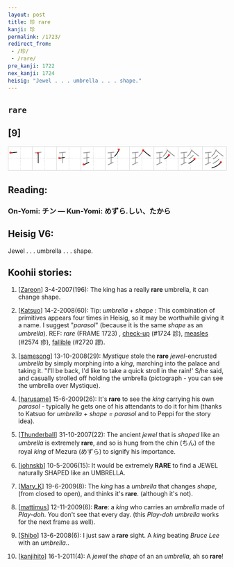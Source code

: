 ```yaml
---
layout: post
title: 珍 rare
kanji: 珍
permalink: /1723/
redirect_from:
 - /珍/
 - /rare/
pre_kanji: 1722
nex_kanji: 1724
heisig: "Jewel . . . umbrella . . . shape."
---
```


## `rare`

## [9]

<div class="stroke"><img src="../images/E78F8D.png" /></div>

## Reading:

### On-Yomi: チン &mdash; Kun-Yomi: めずら.しい、たから

## Heisig V6:

Jewel . . . umbrella . . . shape.

## Koohii stories:

1) [<a href="http://kanji.koohii.com/profile/Zareon">Zareon</a>] 3-4-2007(196): The king has a really<strong> rare</strong> umbrella, it can change shape.

2) [<a href="http://kanji.koohii.com/profile/Katsuo">Katsuo</a>] 14-2-2008(60): Tip: <em>umbrella</em> + <em>shape</em> : This combination of primitives appears four times in Heisig, so it may be worthwhile giving it a name. I suggest &quot;<em>parasol</em>&quot; (because it is the same <em>shape</em> as an <em>umbrella</em>). REF: <em>rare</em> (FRAME 1723) , <a href="../1724">check-up</a> (#1724 診), <a href="../2574">measles</a> (#2574 疹), <a href="../2720">fallible</a> (#2720 謬).

3) [<a href="http://kanji.koohii.com/profile/samesong">samesong</a>] 13-10-2008(29): <em>Mystique</em> stole the<strong> rare</strong> <em>jewel</em>-encrusted <em>umbrella</em> by simply morphing into a <em>king</em>, marching into the palace and taking it. &quot;I&#039;ll be back, I&#039;d like to take a quick stroll in the rain!&#039; S/he said, and casually strolled off holding the umbrella (pictograph - you can see the umbrella over Mystique).

4) [<a href="http://kanji.koohii.com/profile/harusame">harusame</a>] 15-6-2009(26): It&#039;s<strong> rare</strong> to see the <em>king</em> carrying his own <em>parasol</em> - typically he gets one of his attendants to do it for him (thanks to Katsuo for <em>umbrella + shape = parasol</em> and to Peppi for the story idea).

5) [<a href="http://kanji.koohii.com/profile/Thunderball">Thunderball</a>] 31-10-2007(22): The ancient <em>jewel</em> that is <em>shaped</em> like an <em>umbrella</em> is extremely<strong> rare</strong>, and so is hung from the chin (ちん) of the royal <em>king</em> of Mezura (めずら) to signify his importance.

6) [<a href="http://kanji.koohii.com/profile/johnskb">johnskb</a>] 10-5-2006(15): It would be extremely<strong> RARE</strong> to find a JEWEL naturally SHAPED like an UMBRELLA.

7) [<a href="http://kanji.koohii.com/profile/Mary_K">Mary_K</a>] 19-6-2009(8): The <em>king</em> has a <em>umbrella</em> that changes <em>shape</em>, (from closed to open), and thinks it&#039;s<strong> rare</strong>. (although it&#039;s not).

8) [<a href="http://kanji.koohii.com/profile/mattimus">mattimus</a>] 12-11-2009(6): <strong>Rare</strong>: a <em>king</em> who carries an <em>umbrella</em> made of <em>Play-doh</em>. You don&#039;t see that every day. (this <em>Play-doh umbrella</em> works for the next frame as well).

9) [<a href="http://kanji.koohii.com/profile/Shibo">Shibo</a>] 13-6-2008(6): I just saw a<strong> rare</strong> sight. A <em>king</em> beating <em>Bruce Lee</em> with an <em>umbrella</em>..

10) [<a href="http://kanji.koohii.com/profile/kanjihito">kanjihito</a>] 16-1-2011(4): A <em>jewel</em> the <em>shape</em> of an an <em>umbrella</em>, ah so<strong> rare</strong>!
